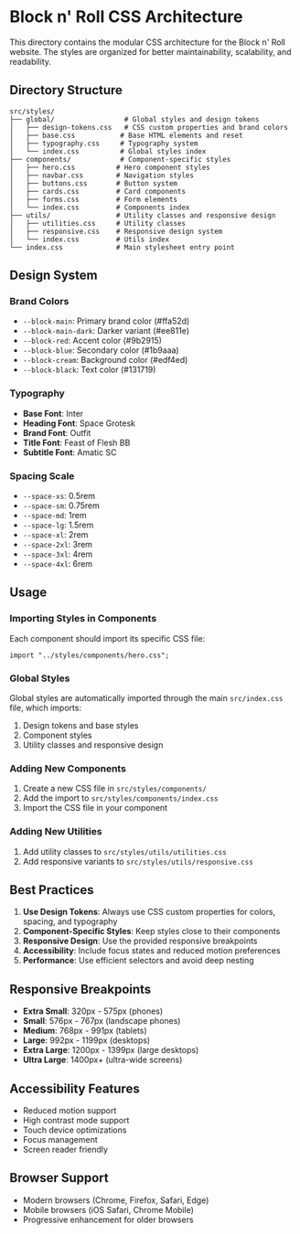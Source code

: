 # Block n' Roll CSS Architecture

This directory contains the modular CSS architecture for the Block n' Roll website. The styles are organized for better maintainability, scalability, and readability.

## Directory Structure

```
src/styles/
├── global/                 # Global styles and design tokens
│   ├── design-tokens.css   # CSS custom properties and brand colors
│   ├── base.css           # Base HTML elements and reset
│   ├── typography.css     # Typography system
│   └── index.css          # Global styles index
├── components/            # Component-specific styles
│   ├── hero.css          # Hero component styles
│   ├── navbar.css        # Navigation styles
│   ├── buttons.css       # Button system
│   ├── cards.css         # Card components
│   ├── forms.css         # Form elements
│   └── index.css         # Components index
├── utils/                # Utility classes and responsive design
│   ├── utilities.css     # Utility classes
│   ├── responsive.css    # Responsive design system
│   └── index.css         # Utils index
└── index.css             # Main stylesheet entry point
```

## Design System

### Brand Colors

- `--block-main`: Primary brand color (#ffa52d)
- `--block-main-dark`: Darker variant (#ee811e)
- `--block-red`: Accent color (#9b2915)
- `--block-blue`: Secondary color (#1b9aaa)
- `--block-cream`: Background color (#edf4ed)
- `--block-black`: Text color (#131719)

### Typography

- **Base Font**: Inter
- **Heading Font**: Space Grotesk
- **Brand Font**: Outfit
- **Title Font**: Feast of Flesh BB
- **Subtitle Font**: Amatic SC

### Spacing Scale

- `--space-xs`: 0.5rem
- `--space-sm`: 0.75rem
- `--space-md`: 1rem
- `--space-lg`: 1.5rem
- `--space-xl`: 2rem
- `--space-2xl`: 3rem
- `--space-3xl`: 4rem
- `--space-4xl`: 6rem

## Usage

### Importing Styles in Components

Each component should import its specific CSS file:

```tsx
import "../styles/components/hero.css";
```

### Global Styles

Global styles are automatically imported through the main `src/index.css` file, which imports:

1. Design tokens and base styles
2. Component styles
3. Utility classes and responsive design

### Adding New Components

1. Create a new CSS file in `src/styles/components/`
2. Add the import to `src/styles/components/index.css`
3. Import the CSS file in your component

### Adding New Utilities

1. Add utility classes to `src/styles/utils/utilities.css`
2. Add responsive variants to `src/styles/utils/responsive.css`

## Best Practices

1. **Use Design Tokens**: Always use CSS custom properties for colors, spacing, and typography
2. **Component-Specific Styles**: Keep styles close to their components
3. **Responsive Design**: Use the provided responsive breakpoints
4. **Accessibility**: Include focus states and reduced motion preferences
5. **Performance**: Use efficient selectors and avoid deep nesting

## Responsive Breakpoints

- **Extra Small**: 320px - 575px (phones)
- **Small**: 576px - 767px (landscape phones)
- **Medium**: 768px - 991px (tablets)
- **Large**: 992px - 1199px (desktops)
- **Extra Large**: 1200px - 1399px (large desktops)
- **Ultra Large**: 1400px+ (ultra-wide screens)

## Accessibility Features

- Reduced motion support
- High contrast mode support
- Touch device optimizations
- Focus management
- Screen reader friendly

## Browser Support

- Modern browsers (Chrome, Firefox, Safari, Edge)
- Mobile browsers (iOS Safari, Chrome Mobile)
- Progressive enhancement for older browsers

